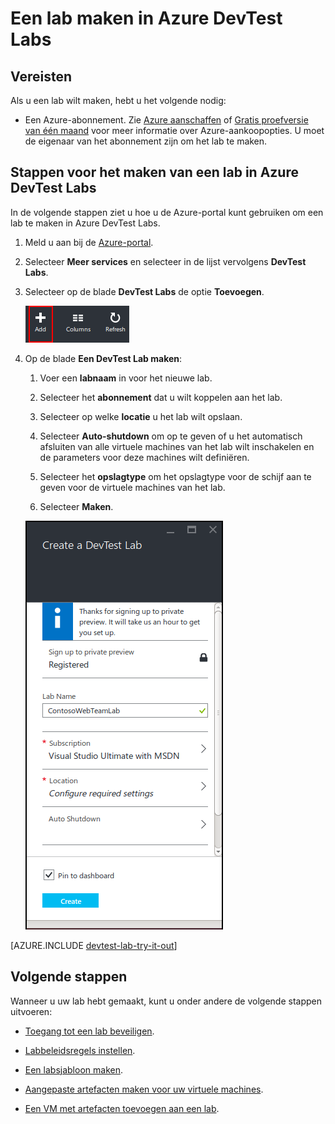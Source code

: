 <properties
    pageTitle="Een lab maken in Azure DevTest Labs | Microsoft Azure"
    description="Een lab voor virtuele machines maken in Azure DevTest Labs"
    services="devtest-lab,virtual-machines"
    documentationCenter="na"
    authors="tomarcher"
    manager="douge"
    editor=""/>

<tags
    ms.service="devtest-lab"
    ms.workload="na"
    ms.tgt_pltfrm="na"
    ms.devlang="na"
    ms.topic="get-started-article"
    ms.date="09/12/2016"
    ms.author="tarcher"/>

# Een lab maken in Azure DevTest Labs

## Vereisten

Als u een lab wilt maken, hebt u het volgende nodig:

- Een Azure-abonnement. Zie [Azure aanschaffen](https://azure.microsoft.com/pricing/purchase-options/) of [Gratis proefversie van één maand](https://azure.microsoft.com/pricing/free-trial/) voor meer informatie over Azure-aankoopopties. U moet de eigenaar van het abonnement zijn om het lab te maken.

## Stappen voor het maken van een lab in Azure DevTest Labs

In de volgende stappen ziet u hoe u de Azure-portal kunt gebruiken om een lab te maken in Azure DevTest Labs. 

1. Meld u aan bij de [Azure-portal](http://go.microsoft.com/fwlink/p/?LinkID=525040).

1. Selecteer **Meer services** en selecteer in de lijst vervolgens **DevTest Labs**.

1. Selecteer op de blade **DevTest Labs** de optie **Toevoegen**.

    ![Een lab toevoegen](./media/devtest-lab-create-lab/add-lab-button.png)

1. Op de blade **Een DevTest Lab maken**:

    1. Voer een **labnaam** in voor het nieuwe lab.
    
    1. Selecteer het **abonnement** dat u wilt koppelen aan het lab.
    
    1. Selecteer op welke **locatie** u het lab wilt opslaan.
    
    1. Selecteer **Auto-shutdown** om op te geven of u het automatisch afsluiten van alle virtuele machines van het lab wilt inschakelen en de parameters voor deze machines wilt definiëren.
    
    1. Selecteer het **opslagtype** om het opslagtype voor de schijf aan te geven voor de virtuele machines van het lab. 
    
    1. Selecteer **Maken**.

    ![Een labblade maken](./media/devtest-lab-create-lab/create-devtestlab-blade.png)

[AZURE.INCLUDE [devtest-lab-try-it-out](../../includes/devtest-lab-try-it-out.md)]

## Volgende stappen

Wanneer u uw lab hebt gemaakt, kunt u onder andere de volgende stappen uitvoeren:

- [Toegang tot een lab beveiligen](devtest-lab-add-devtest-user.md).

- [Labbeleidsregels instellen](devtest-lab-set-lab-policy.md).

- [Een labsjabloon maken](devtest-lab-create-template.md).

- [Aangepaste artefacten maken voor uw virtuele machines](devtest-lab-artifact-author.md).

- [Een VM met artefacten toevoegen aan een lab](devtest-lab-add-vm-with-artifacts.md).


<!--HONumber=sep16_HO2-->


